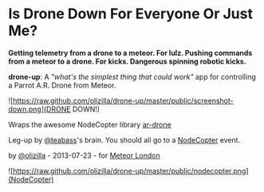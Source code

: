 Is Drone Down For Everyone Or Just Me?
======================================

**Getting telemetry from a drone to a meteor. For lulz. Pushing commands from a meteor to a drone. For kicks. Dangerous spinning robotic kicks.**

**drone-up**: A _"what's the simplest thing that could work"_ app for controlling a Parrot A.R. Drone from Meteor.

![https://raw.github.com/olizilla/drone-up/master/public/screenshot-down.png](DRONE DOWN!)

Wraps the awesome NodeCopter library [ar-drone](https://github.com/felixge/node-ar-drone)

Leg-up by [@teabass](https://twitter.com/teabass)'s brain. You should all go to a [NodeCopter](http://nodecopter.com/) event.

by [@olizilla](https://twitter.com/olizilla) - 2013-07-23 - for [Meteor London](http://www.meetup.com/Meteor-London/events/129227062/)

![https://raw.github.com/olizilla/drone-up/master/public/nodecopter.png](NodeCopter)
